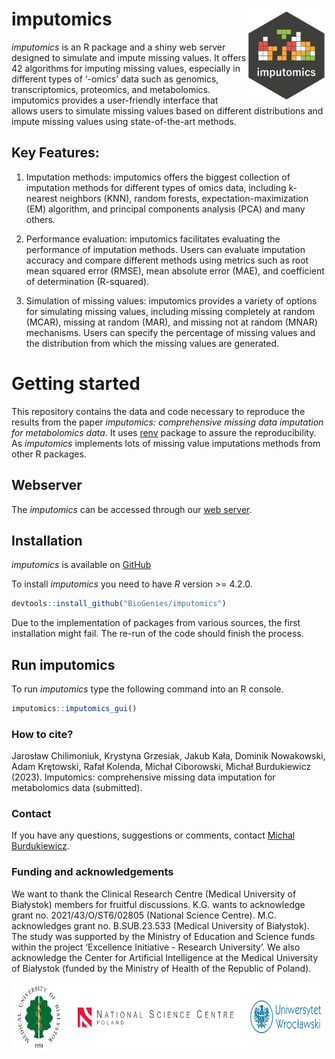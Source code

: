 
# imputomics <img src='man/figures/logo.png' align="right" height="150"/>

*imputomics* is an R package and a shiny web server designed to simulate
and impute missing values. It offers 42 algorithms for imputing missing
values, especially in different types of ‘-omics’ data such as genomics,
transcriptomics, proteomics, and metabolomics. imputomics provides a
user-friendly interface that allows users to simulate missing values
based on different distributions and impute missing values using
state-of-the-art methods.

## Key Features:

1.  Imputation methods: imputomics offers the biggest collection of
    imputation methods for different types of omics data, including
    k-nearest neighbors (KNN), random forests, expectation-maximization
    (EM) algorithm, and principal components analysis (PCA) and many
    others.

2.  Performance evaluation: imputomics facilitates evaluating the
    performance of imputation methods. Users can evaluate imputation
    accuracy and compare different methods using metrics such as root
    mean squared error (RMSE), mean absolute error (MAE), and
    coefficient of determination (R-squared).

3.  Simulation of missing values: imputomics provides a variety of
    options for simulating missing values, including missing completely
    at random (MCAR), missing at random (MAR), and missing not at random
    (MNAR) mechanisms. Users can specify the percentage of missing
    values and the distribution from which the missing values are
    generated.

# Getting started

This repository contains the data and code necessary to reproduce the
results from the paper *imputomics: comprehensive missing data
imputation for metabolomics data*. It uses
[renv](https://CRAN.R-project.org/package=renv) package to assure the
reproducibility. As *imputomics* implements lots of missing value
imputations methods from other R packages.

## Webserver

The *imputomics* can be accessed through our [web
server](http://imputomics.umb.edu.pl/).

## Installation

*imputomics* is available on
[GitHub](https://github.com/BioGenies/imputomics)

To install *imputomics* you need to have *R* version \>= 4.2.0.

``` r
devtools::install_github("BioGenies/imputomics")
```

Due to the implementation of packages from various sources, the first
installation might fail. The re-run of the code should finish the
process.

## Run imputomics

To run *imputomics* type the following command into an R console.

``` r
imputomics::imputomics_gui()
```

<!-- # How to cite -->

### How to cite?

Jarosław Chilimoniuk, Krystyna Grzesiak, Jakub Kała, Dominik Nowakowski,
Adam Krętowski, Rafał Kolenda, Michał Ciborowski, Michał Burdukiewicz
(2023). Imputomics: comprehensive missing data imputation for
metabolomics data (submitted).

### Contact

If you have any questions, suggestions or comments, contact [Michal
Burdukiewicz](mailto:michalburdukiewicz@gmail.com).

### Funding and acknowledgements

We want to thank the Clinical Research Centre (Medical University of
Białystok) members for fruitful discussions. K.G. wants to acknowledge
grant no. 2021/43/O/ST6/02805 (National Science Centre). M.C.
acknowledges grant no. B.SUB.23.533 (Medical University of Białystok).
The study was supported by the Ministry of Education and Science funds
within the project ‘Excellence Initiative - Research University’. We
also acknowledge the Center for Artificial Intelligence at the Medical
University of Białystok (funded by the Ministry of Health of the
Republic of Poland).

<img src='man/figures/funding.png' style='height: 110px'>
